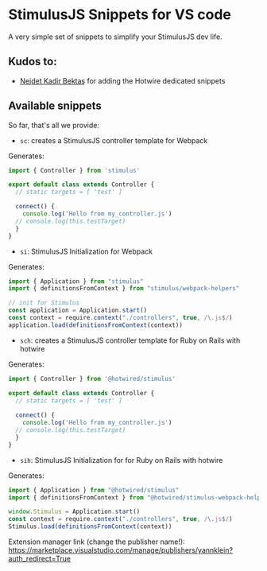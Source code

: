 # StimulusJS Snippets for VS code
A very simple set of snippets to simplify your StimulusJS dev life.

## Kudos to:
- [Nejdet Kadir Bektaş](https://github.com/nejdetkadir) for adding the Hotwire dedicated snippets

## Available snippets
So far, that's all we provide:

- `sc`: creates a StimulusJS controller template for Webpack

Generates:

```js
import { Controller } from 'stimulus'

export default class extends Controller {
  // static targets = [ 'test' ]

  connect() {
    console.log('Hello from my_controller.js')
  // console.log(this.testTarget)
  }
}
```

- `si`: StimulusJS Initialization for Webpack

Generates: 

```js
import { Application } from "stimulus"
import { definitionsFromContext } from "stimulus/webpack-helpers"

// init for Stimulus
const application = Application.start()
const context = require.context("./controllers", true, /\.js$/)
application.load(definitionsFromContext(context))
```

- `sch`: creates a StimulusJS controller template for Ruby on Rails with hotwire

Generates: 

```js
import { Controller } from '@hotwired/stimulus'

export default class extends Controller {
  // static targets = [ 'test' ]
  
  connect() {
    console.log('Hello from my_controller.js')
  // console.log(this.testTarget)
  }
}
```


- `sih`: StimulusJS Initialization for for Ruby on Rails with hotwire

Generates: 

```js
import { Application } from "@hotwired/stimulus"
import { definitionsFromContext } from "@hotwired/stimulus-webpack-helpers"

window.Stimulus = Application.start()
const context = require.context("./controllers", true, /\.js$/)
Stimulus.load(definitionsFromContext(context))
```

Extension manager link (change the publisher name!): https://marketplace.visualstudio.com/manage/publishers/yannklein?auth_redirect=True
